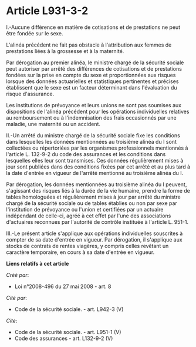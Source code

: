 # Article L931-3-2

I.-Aucune différence en matière de cotisations et de prestations ne peut être fondée sur le sexe.

L'alinéa précédent ne fait pas obstacle à l'attribution aux femmes de prestations liées à la grossesse et à la maternité. 

Par dérogation au premier alinéa, le ministre chargé de la sécurité sociale peut autoriser par arrêté des différences de
cotisations et de prestations fondées sur la prise en compte du sexe et proportionnées aux risques lorsque des données
actuarielles et statistiques pertinentes et précises établissent que le sexe est un facteur déterminant dans l'évaluation du
risque d'assurance. 

Les institutions de prévoyance et leurs unions ne sont pas soumises aux dispositions de l'alinéa précédent pour les
opérations individuelles relatives au remboursement ou à l'indemnisation des frais occasionnés par une maladie, une maternité
ou un accident. 

II.-Un arrêté du ministre chargé de la sécurité sociale fixe les conditions dans lesquelles les données mentionnées au
troisième alinéa du I sont collectées ou répertoriées par les organismes professionnels mentionnés à l'article L. 132-9-2 du
code des assurances et les conditions dans lesquelles elles leur sont transmises. Ces données régulièrement mises à jour sont
publiées dans des conditions fixées par cet arrêté et au plus tard à la date d'entrée en vigueur de l'arrêté mentionné au
troisième alinéa du I. 

Par dérogation, les données mentionnées au troisième alinéa du I peuvent, s'agissant des risques liés à la durée de la vie
humaine, prendre la forme de tables homologuées et régulièrement mises à jour par arrêté du ministre chargé de la sécurité
sociale ou de tables établies ou non par sexe par l'institution de prévoyance ou l'union et certifiées par un actuaire
indépendant de celle-ci, agréé à cet effet par l'une des associations d'actuaires reconnues par l'autorité de contrôle
instituée à l'article L. 951-1. 

III.-Le présent article s'applique aux opérations individuelles souscrites à compter de sa date d'entrée en vigueur. Par
dérogation, il s'applique aux stocks de contrats de rentes viagères, y compris celles revêtant un caractère temporaire, en
cours à sa date d'entrée en vigueur.

**Liens relatifs à cet article**

_Créé par_:

  - Loi n°2008-496 du 27 mai 2008 - art. 8

_Cité par_:

  - Code de la sécurité sociale. - art. L942-3 (V)

_Cite_:

  - Code de la sécurité sociale. - art. L951-1 (V)
  - Code des assurances - art. L132-9-2 (V)
